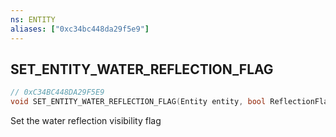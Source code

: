```yaml
---
ns: ENTITY
aliases: ["0xc34bc448da29f5e9"]
---
```

## SET_ENTITY_WATER_REFLECTION_FLAG

```c
// 0xC34BC448DA29F5E9
void SET_ENTITY_WATER_REFLECTION_FLAG(Entity entity, bool ReflectionFlag);
```

Set the water reflection visibility flag

